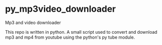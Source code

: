 # py_mp3video_downloader
Mp3 and video downloader

This repo is written in python.
A small script used to convert and download mp3 and mp4 from youtube using the python's py tube module.
